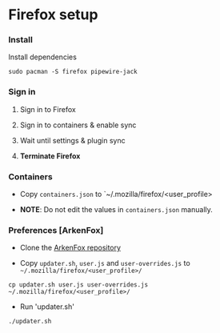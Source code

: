 # Firefox setup

### Install

Install dependencies

```
sudo pacman -S firefox pipewire-jack
```

### Sign in

1. Sign in to Firefox

2. Sign in to containers & enable sync

3. Wait until settings & plugin sync

4. **Terminate Firefox**

### Containers

- Copy `containers.json` to `~/.mozilla/firefox/<user_profile>

- **NOTE**: Do not edit the values in `containers.json` manually.

### Preferences [ArkenFox]

- Clone the [ArkenFox repository](https://github.com/arkenfox/user.js)

- Copy `updater.sh`, `user.js` and `user-overrides.js` to `~/.mozilla/firefox/<user_profile>/`

```
cp updater.sh user.js user-overrides.js ~/.mozilla/firefox/<user_profile>/
```

- Run 'updater.sh'

```
./updater.sh
```
